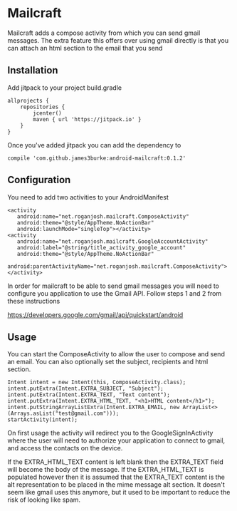 # Mailcraft

Mailcraft adds a compose activity from which you can send gmail messages. The extra feature this offers over using gmail directly is that you can attach an html section to the email that you send

## Installation

Add jitpack to your project build.gradle

```
allprojects {
    repositories {
        jcenter()
        maven { url 'https://jitpack.io' }
    }
}
```

Once you've added jitpack you can add the dependency to

`compile 'com.github.james3burke:android-mailcraft:0.1.2'`

## Configuration

You need to add two activities to your AndroidManifest

```
<activity
   android:name="net.roganjosh.mailcraft.ComposeActivity"
   android:theme="@style/AppTheme.NoActionBar"
   android:launchMode="singleTop"></activity>
<activity
   android:name="net.roganjosh.mailcraft.GoogleAccountActivity"
   android:label="@string/title_activity_google_account"
   android:theme="@style/AppTheme.NoActionBar"
   android:parentActivityName="net.roganjosh.mailcraft.ComposeActivity"></activity>
```

In order for mailcraft to be able to send gmail messages you will need to configure you application to use the Gmail API. Follow steps 1 and 2 from these instructions

https://developers.google.com/gmail/api/quickstart/android

## Usage

You can start the ComposeActivity to allow the user to compose and send an email. You can also optionally set the subject, recipients and html section.

```
Intent intent = new Intent(this, ComposeActivity.class);
intent.putExtra(Intent.EXTRA_SUBJECT, "Subject");
intent.putExtra(Intent.EXTRA_TEXT, "Text content");
intent.putExtra(Intent.EXTRA_HTML_TEXT, "<h1>HTML content</h1>");
intent.putStringArrayListExtra(Intent.EXTRA_EMAIL, new ArrayList<>(Arrays.asList("test@gmail.com")));
startActivity(intent);
```

On first usage the activity will redirect you to the GoogleSignInActivity where the user will need to authorize your application to connect to gmail, and access the contacts on the device.

If the EXTRA_HTML_TEXT content is left blank then the EXTRA_TEXT field will become the body of the message. If the EXTRA_HTML_TEXT is populated however then it is assumed that the EXTRA_TEXT content is the alt representation to be placed in the mime message alt section. It doesn't seem like gmail uses this anymore, but it used to be important to reduce the risk of looking like spam.
